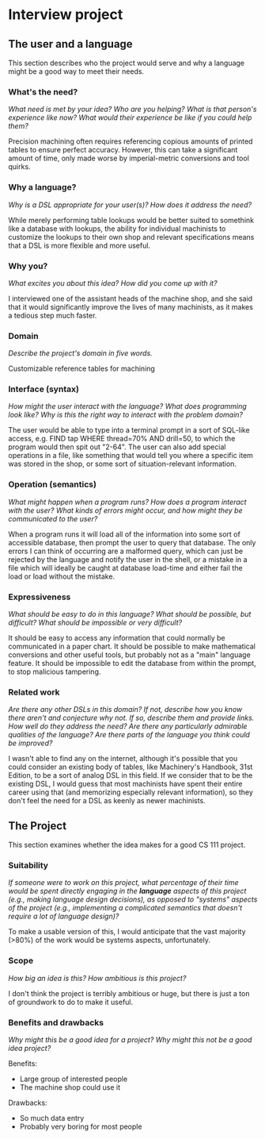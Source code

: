 # Interview project

## The user and a language

This section describes who the project would serve and why a language might be a
good way to meet their needs.

### What's the need?

_What need is met by your idea? Who are you helping? What is that person's
experience like now? What would their experience be like if you could help
them?_

Precision machining often requires referencing copious amounts of printed tables to ensure perfect accuracy. However, this can take a significant amount of time, only made worse by imperial-metric conversions and tool quirks.

### Why a language?

_Why is a DSL appropriate for your user(s)? How does it address the need?_

While merely performing table lookups would be better suited to somethink like a database with lookups, the ability for individual machinists to customize the lookups to their own shop and relevant specifications means that a DSL is more flexible and more useful.

### Why you?

_What excites you about this idea? How did you come up with it?_

I interviewed one of the assistant heads of the machine shop, and she said that it would significantly improve the lives of many machinists, as it makes a tedious step much faster.

### Domain

_Describe the project's domain in five words._

Customizable reference tables for machining

### Interface (syntax)

_How might the user interact with the language? What does programming look
like? Why is this the right way to interact with the problem domain?_

The user would be able to type into a terminal prompt in a sort of SQL-like access, e.g. FIND tap WHERE thread=70% AND drill=50, to which the program would then spit out "2-64". The user can also add special operations in a file, like something that would tell you where a specific item was stored in the shop, or some sort of situation-relevant information.

### Operation (semantics)

_What might happen when a program runs? How does a program interact with the
user? What kinds of errors might occur, and how might they be communicated to
the user?_

When a program runs it will load all of the information into some sort of accessible database, then prompt the user to query that database. The only errors I can think of occurring are a malformed query, which can just be rejected by the language and notify the user in the shell, or a mistake in a file which will ideally be caught at database load-time and either fail the load or load without the mistake.

### Expressiveness

_What should be easy to do in this language? What should be possible, but
difficult? What should be impossible or very difficult?_

It should be easy to access any information that could normally be communicated in a paper chart. It should be possible to make mathematical conversions and other useful tools, but probably not as a "main" language feature. It should be impossible to edit the database from within the prompt, to stop malicious tampering.

### Related work

_Are there any other DSLs in this domain? If not, describe how you know there
aren't and conjecture why not. If so, describe them and provide links. How well
do they address the need? Are there any particularly admirable qualities of the
language? Are there parts of the language you think could be improved?_

I wasn't able to find any on the internet, although it's possible that you could consider an existing body of tables, like Machinery's Handbook, 31st Edition, to be a sort of analog DSL in this field. If we consider that to be the existing DSL, I would guess that most machinists have spent their entire career using that (and memorizing especially relevant information), so they don't feel the need for a DSL as keenly as newer machinists.

## The Project

This section examines whether the idea makes for a good CS 111 project.

### Suitability

_If someone were to work on this project, what percentage of their time would be
spent directly engaging in the **language** aspects of this project (e.g.,
making language design decisions), as opposed to "systems" aspects of the
project (e.g., implementing a complicated semantics that doesn't require a lot
of language design)?_

To make a usable version of this, I would anticipate that the vast majority (>80%) of the work would be systems aspects, unfortunately.

### Scope

_How big an idea is this? How ambitious is this project?_

I don't think the project is terribly ambitious or huge, but there is just a ton of groundwork to do to make it useful.

### Benefits and drawbacks

_Why might this be a good idea for a project? Why might this not be a good idea
project?_

Benefits:
- Large group of interested people
- The machine shop could use it

Drawbacks:
- So much data entry
- Probably very boring for most people
